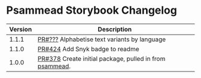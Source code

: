 # Psammead Storybook  Changelog

| Version | Description |
|---------|-------------|
| 1.1.1   | [PR#???](https://github.com/bbc/psammead/pull/???) Alphabetise text variants by language |
| 1.1.0   | [PR#424](https://github.com/bbc/psammead/pull/424) Add Snyk badge to readme |
| 1.0.0   | [PR#378](https://github.com/bbc/psammead/pull/378) Create initial package, pulled in from [psammead](https://github.com/BBC-News/psammead/blob/latest/CONTRIBUTING.md). |
